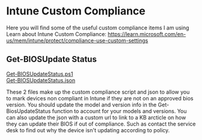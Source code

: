 # Intune Custom Compliance
Here you will find some of the useful custom compliance items I am using<br>
Learn about Intune Custom Compliance: https://learn.microsoft.com/en-us/mem/intune/protect/compliance-use-custom-settings<br>

## Get-BIOSUpdate Status
<p>
<a href="https://github.com/neckermann/ModernDeviceManagement/blob/main/Custom%20Compliance/Get-BIOSUpateStatus.ps1" target="_blank">Get-BIOSUpdateStatus.ps1</a>
<br>
<a href="https://github.com/neckermann/ModernDeviceManagement/blob/main/Custom%20Compliance/Get-BIOSUpateStatus.json" target="_blank">Get-BIOSUpdateStatus.json</a>
<br>
</p>
<p>
These 2 files make up the custom compliance script and json to allow you to mark devices non compliant in Intune if they are not on an approved bios version. You should update the model and version info in the Get-BiosUpdateStatus function to account for your models and versions. You can also update the json with a custom url to link to a KB arcticle on how they can update their BIOS if out of compliance. Such as contact the service desk to find out why the device isn't updating according to policy.
</p>


